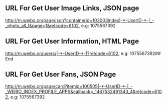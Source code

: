 ## URL For Get User Image Links, JSON page
http://m.weibo.cn/page/json?containerid=103003index|-*-UserID-*-|_-_photo_all_l&page=1&retcode=6102, e.g: 1075567392

## URL For Get User Information, HTML Page
http://m.weibo.cn/users/|-*-UserID-*-|?retcode=6102, e.g: 1075567392## End

## URL For Get User Fans, JSON Page
http://m.weibo.cn/page/card?itemid=100505|-*-UserID-*-|_-_WEIBO_INDEX_PROFILE_APPS&callback=_1467532491343_4&retcode=6102, e.g: 1075567392


